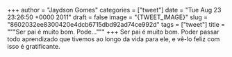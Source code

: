 
+++
author = "Jaydson Gomes"
categories = ["tweet"]
date = "Tue Aug 23 23:26:50 +0000 2011"
draft = false
image = "{TWEET_IMAGE}"
slug = "8602032ee8300420e4dcb6715dbd92ad74ce992d"
tags = ["tweet"]
title = """Ser pai é muito bom. Pode..."""
+++
Ser pai é muito bom. Poder passar todo aprendizado que tivemos ao longo da vida para ele, e vê-lo feliz com isso é gratificante.
